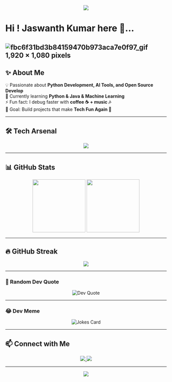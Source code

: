 <!-- Header Banner -->
<p align="center">
  <img src="https://capsule-render.vercel.app/api?type=waving&color=gradient&height=200&section=header&text=Jaswanth%20Kumar&fontSize=40&fontColor=ffffff&animation=twinkling&fontAlignY=35"/>
</p>

# Hi ! Jaswanth Kumar here 👋...

![fbc6f31bd3b84159470b973aca7e0f97_gif 1,920 × 1,080 pixels](https://github.com/user-attachments/assets/a4e0e85c-67b7-4b95-beb5-f367a598d88f)
---


## ✨ About Me  
💡 Passionate about **Python Development, AI Tools, and Open Source Develop**  
🌱 Currently learning **Python & Java & Machine Learning**  
⚡ Fun fact: I debug faster with **coffee ☕ + music 🎶**  
🎯 Goal: Build projects that make **Tech Fun Again 🚀**  

---

## 🛠️ Tech Arsenal  
<p align="center">
  <img src="https://skillicons.dev/icons?i=python,cpp,js,react,nodejs,express,html,css,tailwind,git,github,vscode,mysql,mongodb" />
</p>

---

## 📊 GitHub Stats  
<p align="center">
  <img src="https://github-readme-stats.vercel.app/api?username=Jaswanth-Kumar-2007&show_icons=true&theme=radical" height="165"/>
  <img src="https://github-readme-stats.vercel.app/api/top-langs/?username=Jaswanth-Kumar-2007&layout=compact&theme=tokyonight" height="165"/>
</p>

---

## 🔥 GitHub Streak  
<p align="center">
  <img src="https://github-readme-streak-stats.herokuapp.com/?user=Jaswanth-Kumar-2007&theme=highcontrast"/>
</p>


---

### 💬 Random Dev Quote  
<p align="center">
  <img src="https://quotes-github-readme.vercel.app/api?type=horizontal&theme=radical" alt="Dev Quote"/>
</p>

---

### 😂 Dev Meme  
<p align="center">
  <img src="https://readme-jokes.vercel.app/api?hideBorder&theme=radical" alt="Jokes Card"/>
</p>

---

## 📫 Connect with Me  
<p align="center">
  <a href="https://linkedin.com/in/jaswanth-kumar-kamireddi-86ba09373" target="_blank">
    <img src="https://img.shields.io/badge/LinkedIn-%230077B5.svg?&style=for-the-badge&logo=linkedin&logoColor=white" />
  </a>
  <a href="https://github.com/Jaswanth-Kumar-2007">
    <img src="https://img.shields.io/badge/GitHub-100000?style=for-the-badge&logo=github&logoColor=white" />
  </a>
</p>

---

<!-- Footer -->
<p align="center">
  <img src="https://capsule-render.vercel.app/api?type=waving&color=gradient&height=120&section=footer"/>
</p>
